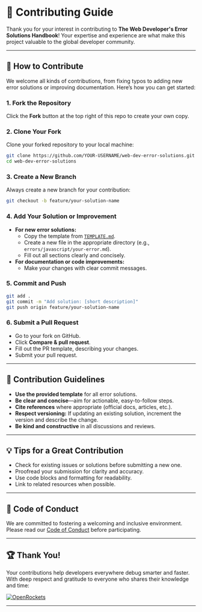 # 🤝 Contributing Guide

Thank you for your interest in contributing to **The Web Developer's Error Solutions Handbook**! Your expertise and experience are what make this project valuable to the global developer community.

---

## 🚀 How to Contribute

We welcome all kinds of contributions, from fixing typos to adding new error solutions or improving documentation. Here’s how you can get started:

### 1. Fork the Repository

Click the **Fork** button at the top right of this repo to create your own copy.

### 2. Clone Your Fork

Clone your forked repository to your local machine:

```bash
git clone https://github.com/YOUR-USERNAME/web-dev-error-solutions.git
cd web-dev-error-solutions
```

### 3. Create a New Branch

Always create a new branch for your contribution:

```bash
git checkout -b feature/your-solution-name
```

### 4. Add Your Solution or Improvement

- **For new error solutions:**  
  - Copy the template from [`TEMPLATE.md`](./TEMPLATE.md).
  - Create a new file in the appropriate directory (e.g., `errors/javascript/your-error.md`).
  - Fill out all sections clearly and concisely.
- **For documentation or code improvements:**  
  - Make your changes with clear commit messages.

### 5. Commit and Push

```bash
git add .
git commit -m "Add solution: [short description]"
git push origin feature/your-solution-name
```

### 6. Submit a Pull Request

- Go to your fork on GitHub.
- Click **Compare & pull request**.
- Fill out the PR template, describing your changes.
- Submit your pull request.

---

## 📝 Contribution Guidelines

- **Use the provided template** for all error solutions.
- **Be clear and concise**—aim for actionable, easy-to-follow steps.
- **Cite references** where appropriate (official docs, articles, etc.).
- **Respect versioning:** If updating an existing solution, increment the version and describe the change.
- **Be kind and constructive** in all discussions and reviews.

---

## 💡 Tips for a Great Contribution

- Check for existing issues or solutions before submitting a new one.
- Proofread your submission for clarity and accuracy.
- Use code blocks and formatting for readability.
- Link to related resources when possible.

---

## 🙏 Code of Conduct

We are committed to fostering a welcoming and inclusive environment. Please read our [Code of Conduct](./CODE_OF_CONDUCT.md) before participating.

---

## 🏆 Thank You!

Your contributions help developers everywhere debug smarter and faster.  
With deep respect and gratitude to everyone who shares their knowledge and time:

[![OpenRockets](https://img.shields.io/badge/OpenRockets-Verified%20Contributor-white?labelColor=black&style=for-the-badge&logo=Rocket&logoColor=white&link=https://www.github.com/openrockets)](https://www.github.com/openrockets)

---
